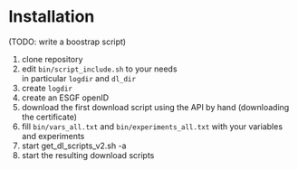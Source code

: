 # Installation
(TODO: write a boostrap script)

1. clone repository
1. edit `bin/script_include.sh` to your needs  
  in particular `logdir` and `dl_dir`
1. create `logdir`
1. create an ESGF openID
1. download the first download script using the API by hand (downloading the certificate)
1. fill `bin/vars_all.txt` and `bin/experiments_all.txt` with your variables and experiments
1. start get_dl_scripts_v2.sh -a
1. start the resulting download scripts
